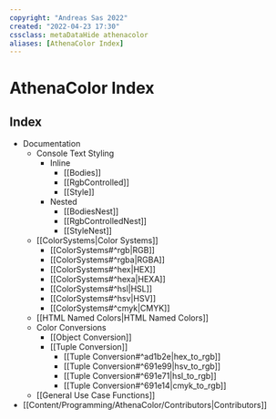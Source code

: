 ```yaml
---
copyright: "Andreas Sas 2022"
created: "2022-04-23 17:30"
cssclass: metaDataHide athenacolor
aliases: [AthenaColor Index]
---
```

# AthenaColor Index
## Index

- Documentation
    - Console Text Styling
        - Inline
            - [[Bodies]]
            - [[RgbControlled]]
            - [[Style]]
        - Nested
            - [[BodiesNest]]
            - [[RgbControlledNest]]
            - [[StyleNest]]
    - [[ColorSystems|Color Systems]]
        - [[ColorSystems#^rgb|RGB]]
        - [[ColorSystems#^rgba|RGBA]]
        - [[ColorSystems#^hex|HEX]]
        - [[ColorSystems#^hexa|HEXA]]
        - [[ColorSystems#^hsl|HSL]]
        - [[ColorSystems#^hsv|HSV]]
        - [[ColorSystems#^cmyk|CMYK]]
    - [[HTML Named Colors|HTML Named Colors]]
    - Color Conversions
        - [[Object Conversion]]
        - [[Tuple Conversion]]
            - [[Tuple Conversion#^ad1b2e|hex_to_rgb]]
            - [[Tuple Conversion#^691e99|hsv_to_rgb]]
            - [[Tuple Conversion#^691e71|hsl_to_rgb]]
            - [[Tuple Conversion#^691e14|cmyk_to_rgb]]
    - [[General Use Case Functions]]
- [[Content/Programming/AthenaColor/Contributors|Contributors]]
